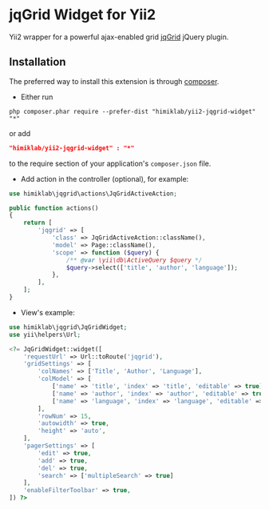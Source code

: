 jqGrid Widget for Yii2
========================
Yii2 wrapper for a powerful ajax-enabled grid [jqGrid](https://github.com/free-jqgrid/jqGrid) jQuery plugin.

Installation
------------
The preferred way to install this extension is through [composer](http://getcomposer.org/download/).

* Either run

```
php composer.phar require --prefer-dist "himiklab/yii2-jqgrid-widget" "*"
```

or add

```json
"himiklab/yii2-jqgrid-widget" : "*"
```

to the require section of your application's `composer.json` file.

* Add action in the controller (optional), for example:

```php
use himiklab\jqgrid\actions\JqGridActiveAction;

public function actions()
{
    return [
        'jqgrid' => [
            'class' => JqGridActiveAction::className(),
            'model' => Page::className(),
            'scope' => function ($query) {
                /** @var \yii\db\ActiveQuery $query */
                $query->select(['title', 'author', 'language']);
            },
        ],
    ];
}
```

* View's example:

```php
use himiklab\jqgrid\JqGridWidget;
use yii\helpers\Url;

<?= JqGridWidget::widget([
    'requestUrl' => Url::toRoute('jqgrid'),
    'gridSettings' => [
        'colNames' => ['Title', 'Author', 'Language'],
        'colModel' => [
            ['name' => 'title', 'index' => 'title', 'editable' => true],
            ['name' => 'author', 'index' => 'author', 'editable' => true],
            ['name' => 'language', 'index' => 'language', 'editable' => true]
        ],
        'rowNum' => 15,
        'autowidth' => true,
        'height' => 'auto',
    ],
    'pagerSettings' => [
        'edit' => true,
        'add' => true,
        'del' => true,
        'search' => ['multipleSearch' => true]
    ],
    'enableFilterToolbar' => true,
]) ?>
```
